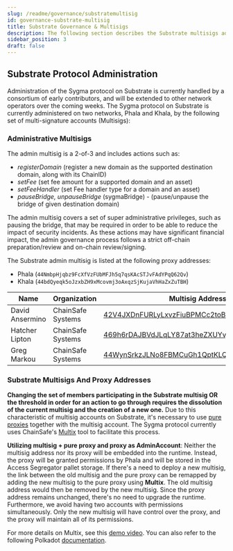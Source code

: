 ```yaml
---
slug: /readme/governance/substratemultisig
id: governance-substrate-multisig
title: Substrate Governance & Multisigs
description: The following section describes the Substrate multisigs administrating the Sygma protocol.
sidebar_position: 3
draft: false
---
```


## Substrate Protocol Administration

Administration of the Sygma protocol on Substrate is currently handled by a consortium of early contributors, and will be extended to other network operators over the coming weeks. The Sygma protocol on Substrate is currently administered on two networks, Phala and Khala, by the following set of multi-signature accounts (Multisigs):

### Administrative Multisigs 

The admin multisig is a 2-of-3 and includes actions such as:
- *registerDomain* (register a new domain as the supported destination domain, along with its ChainID)
- *setFee* (set fee amount for a supported domain and an asset)
- *setFeeHandler* (set Fee handler type for a domain and an asset)
- *pauseBridge, unpauseBridge* (sygmaBridge) - (pause/unpause the bridge of given destination domain)

The admin multisig covers a set of super administrative privileges, such as pausing the bridge, that may be required in order to be able to reduce the impact of security incidents. As these actions may have significant financial impact, the admin governance process follows a strict off-chain preparation/review and on-chain review/signing. 

The Substrate admin multisig is listed at the following proxy addresses: 
- Phala (`44NmbpHjqbz9FcXfVzFUbMFJh5q7qsKAcSTJvFAdYPqQ62Qv`) 
- Khala (`44bdQyeqk5oJzxbZH9xMcovmj3oAxqzSjKujaVhHaZxZuTBH`)

| Name            | Organization      | Multisig Address Phala                                                                                                                | Multisig Address Khala                                                                                                                |
| --------------- | ----------------- | ------------------------------------------------------------------------------------------------------------------------------------- | ------------------------------------------------------------------------------------------------------------------------------------- |
| David Ansermino | ChainSafe Systems | [42V4JXDnFURLyLxvzFiuBPMCc2toBsrFVWUksG3B3T2vQRca](https://phala.subscan.io/account/42V4JXDnFURLyLxvzFiuBPMCc2toBsrFVWUksG3B3T2vQRca) | [463z1zM2pADFN8MtUaKc3V1L3djcET5GjkKG2yTsJqu48GvZ](https://khala.subscan.io/account/463z1zM2pADFN8MtUaKc3V1L3djcET5GjkKG2yTsJqu48GvZ) |
| Hatcher Lipton  | ChainSafe Systems | [469h6rDAJBVdJLqLY87at3heZXUYvj5ZyxANz1wyKW1RcUTx](https://phala.subscan.io/account/469h6rDAJBVdJLqLY87at3heZXUYvj5ZyxANz1wyKW1RcUTx) | [45jwfY6R8FMJpJwxHyRmmCrh6vZkBSa5C3kBvhQ5d3rB6HhZ](https://khala.subscan.io/account/45jwfY6R8FMJpJwxHyRmmCrh6vZkBSa5C3kBvhQ5d3rB6HhZ) |
| Greg Markou     | ChainSafe Systems | [44WynSrkzJLNo8FBMCuGh1QptKLQHGSJ5YYqEx7RhHaFQJLj](https://phala.subscan.io/account/41Dd2cFGSV7i4Qtdn7GQMmbQ5BwUohNAaHQdcry12Tdx5X58) | [41Dd2cFGSV7i4Qtdn7GQMmbQ5BwUohNAaHQdcry12Tdx5X58](https://khala.subscan.io/account/45jwfY6R8FMJpJwxHyRmmCrh6vZkBSa5C3kBvhQ5d3rB6HhZ) |

### Substrate Multisigs And Proxy Addresses

**Changing the set of members participating in the Substrate multisig OR the threshold in order for an action to go through requires the dissolution of the current multisig and the creation of a new one.** Due to this characteristic of multisig accounts on Substrate, it's necessary to use [pure proxies](https://wiki.polkadot.network/docs/learn-proxies#anonymous-proxy-pure-proxy) together with the multisig account. The Sygma protocol currently uses ChainSafe's [Multix](https://multix.chainsafe.io) tool to facilitate this process. 

**Utilizing multisig + pure proxy and proxy as AdminAccount**: Neither the multisig address nor its proxy will be embedded into the runtime. Instead, the proxy will be granted permissions by Phala and will be stored in the Access Segregator pallet storage. If there's a need to deploy a new multisig, the link between the old multisig and the pure proxy can be remapped by adding the new multisig to the pure proxy using **Multix**. The old multisig address would then be removed by the new multisig. Since the proxy address remains unchanged, there's no need to upgrade the runtime. Furthermore, we avoid having two accounts with permissions simultaneously. Only the new multisig will have control over the proxy, and the proxy will maintain all of its permissions.

For more details on Multix, see this [demo video](https://www.youtube.com/watch?v=APxPsawebJw). You can also refer to the following Polkadot [documentation](https://wiki.polkadot.network/docs/learn-account-multisig#multisig-with-multix-tool).